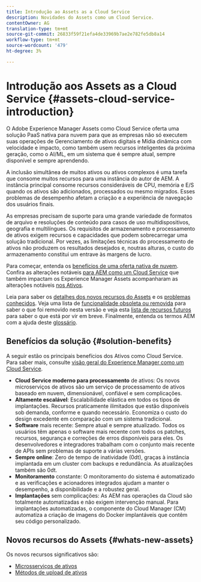 ```yaml
---
title: Introdução ao Assets as a Cloud Service
description: Novidades do Assets como um Cloud Service.
contentOwner: AG
translation-type: tm+mt
source-git-commit: 26833f59f21efa4de33969b7ae2e782fe5db8a14
workflow-type: tm+mt
source-wordcount: '479'
ht-degree: 3%

---
```



# Introdução aos Assets as a Cloud Service {#assets-cloud-service-introduction}

<!-- Need review information from gklebus -->

O Adobe Experience Manager Assets como Cloud Service oferta uma solução PaaS nativa para nuvem para que as empresas não só executem suas operações de Gerenciamento de ativos digitais e Mídia dinâmica com velocidade e impacto, como também usem recursos inteligentes da próxima geração, como o AI/ML, em um sistema que é sempre atual, sempre disponível e sempre aprendendo.

A inclusão simultânea de muitos ativos ou ativos complexos é uma tarefa que consome muitos recursos para uma instância do autor de AEM. A instância principal consome recursos consideráveis de CPU, memória e E/S quando os ativos são adicionados, processados ou mesmo migrados. Esses problemas de desempenho afetam a criação e a experiência de navegação dos usuários finais.

As empresas precisam de suporte para uma grande variedade de formatos de arquivo e resoluções de conteúdo para casos de uso multidispositivos, geografia e multilíngues. Os requisitos de armazenamento e processamento de ativos exigem recursos e capacidades que podem sobrecarregar uma solução tradicional. Por vezes, as limitações técnicas do processamento de ativos não produzem os resultados desejados e, noutras alturas, o custo do armazenamento constitui um entrave às margens de lucro.

Para começar, entenda os [benefícios de uma oferta nativa de nuvem](#solution-benefits). Confira as alterações notáveis [para AEM como um Cloud Service](/help/release-notes/aem-cloud-changes.md) que também impactam os Experience Manager Assets acompanharam as alterações notáveis [nos Ativos](/help/assets/assets-cloud-changes.md).

Leia para saber os [detalhes dos novos recursos do Assets](#whats-new-assets) e os [problemas conhecidos](/help/release-notes/known-issues.md). Veja uma lista de [funcionalidade obsoleta ou removida](/help/release-notes/deprecated-removed-features.md) para saber o que foi removido nesta versão e veja esta [lista de recursos futuros](/help/release-notes/known-issues.md#upcoming-assets-capabilities) para saber o que está por vir em breve. Finalmente, entenda os termos AEM com a ajuda deste [glossário](/help/overview/terminology.md).

## Benefícios da solução {#solution-benefits}

A seguir estão os principais benefícios dos Ativos como Cloud Service. Para saber mais, consulte [visão geral do Experience Manager como um Cloud Service](/help/overview/introduction.md).

* **Cloud Service moderno para processamento** de ativos: Os novos microserviços de ativos são um serviço de processamento de ativos baseado em nuvem, dimensionável, confiável e sem complicações.
* **Altamente escalável**: Escalabilidade elástica em todos os tipos de implantações. Recursos praticamente ilimitados que estão disponíveis sob demanda, conforme e quando necessário. Economiza o custo do design excedente em comparação com um sistema tradicional.
* **Software** mais recente: Sempre atual e sempre atualizado. Todos os usuários têm apenas o software mais recente com todos os patches, recursos, segurança e correções de erros disponíveis para eles. Os desenvolvedores e integradores trabalham com o conjunto mais recente de APIs sem problemas de suporte a várias versões.
* **Sempre online**: Zero de tempo de inatividade (0dt), graças à instância implantada em um cluster com backups e redundância. As atualizações também são 0dt.
* **Monitoramento** constante: O monitoramento do sistema é automatizado e as verificações e acionadores integrados ajudam a manter o desempenho, a disponibilidade e a robustez geral.
* **Implantações** sem complicações: As AEM nas operações da Cloud são totalmente automatizadas e não exigem intervenção manual. Para implantações automatizadas, o componente do Cloud Manager (CM) automatiza a criação de imagens do Docker implantáveis que contêm seu código personalizado.

## Novos recursos do Assets {#whats-new-assets}

Os novos recursos significativos são:

* [Microsserviços de ativos](/help/assets/asset-microservices-overview.md)
* [Métodos de upload de ativos](/help/assets/add-assets.md)

